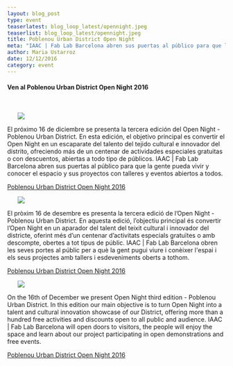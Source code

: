 ```yaml
---
layout: blog_post
type: event
teaserlatest: blog_loop_latest/opennight.jpeg
teaserlist: blog_loop_latest/opennight.jpeg
title: Poblenou Urban District Open Night
meta: "IAAC | Fab Lab Barcelona abren sus puertas al público para que la gente pueda vivir y conocer el espacio y sus proyectos con talleres y eventos abiertos a todos."
author: Maria Ustarroz
date: 12/12/2016
category: event
---
```



<h4>Ven al Poblenou Urban District Open Night 2016</h4>

 <br>

<ul><img src= "http://www.fablabbcn.org/img/blog/blog_loop_latest/opennight.jpeg" align="middle"> </ul>

El próximo 16 de diciembre se presenta la tercera edición del Open Night - Poblenou Urban District. En esta edición, el objetivo principal es convertir el Open Night en un escaparate del talento del tejido cultural e innovador del distrito, ofreciendo más de un centenar de actividades especiales gratuitas o con descuentos, abiertas a todo tipo de públicos.
IAAC | Fab Lab Barcelona abren sus puertas al público para que la gente pueda vivir y conocer el espacio y sus proyectos con talleres y eventos abiertos a todos.

<a href="http://www.poblenouurbandistrict.com/en/opennight16/">Poblenou Urban District Open Night 2016</a><br>

<ul><img src= "http://www.fablabbcn.org/img/blog/blog_loop_latest/opennight1.jpeg" align="middle"> </ul>


El pròxim 16 de desembre es presenta la tercera edició de l’Open Night - Poblenou Urban District. En aquesta edició, l’objectiu principal és convertir l’Open Night en un aparador del talent del teixit cultural i innovador del districte, oferint més d’un centenar d’activitats especials gratuïtes o amb descompte, obertes a tot tipus de públic.
IAAC | Fab Lab Barcelona obren les seves portes al públic per a què la gent pugui viure i conèixer l'espai i els seus projectes amb tallers i esdeveniments oberts a tothom.

<a href="http://www.poblenouurbandistrict.com/en/opennight16/">Poblenou Urban District Open Night 2016</a><br>

<ul><img src= "http://www.fablabbcn.org/img/blog/blog_loop_latest/opennight2.jpeg" align="middle"> </ul>

On the 16th of December we present Open Night third edition - Poblenou Urban District. In this edition our main objective is to turn Open Night into a talent and cultural innovation showcase of our District, offering more than a hundred free activities and discounts open to all public and audience.
IAAC | Fab Lab Barcelona will open doors to visitors, the people will enjoy the space and learn about our project participating in open demonstrations and free events.

<a href="http://www.poblenouurbandistrict.com/en/opennight16/">Poblenou Urban District Open Night 2016</a><br>


<br>
